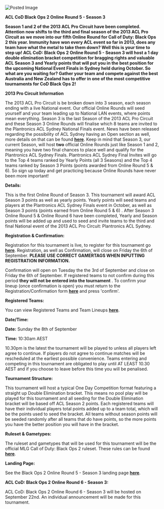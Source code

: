 ![Posted Image](http://oi44.tinypic.com/ra3uqt.jpg)





**ACL CoD Black Ops 2 Online Round 5 - Season 3**





**Season 1 and 2 of the 2013 ACL Pro Circuit have been completed. Attention now shifts to the third and final season of the 2013 ACL Pro Circuit as we move into our fifth Online Round for Call of Duty: Black Ops 2 this year. Immunity have won every ACL event so far in 2013, does any team have what the metal to take them down? Well this is your time to step up! ACL CoD: Black Ops 2 Online Round 5 - Season 3 will host a 1 day double elimination bracket competition for bragging rights and valuable ACL Season 3 and Yearly points that will put you in the best position for the upcoming National Event Finals in Sydney held during October. So what are you waiting for? Gather your team and compete against the best Australia and New Zealand has to offer in one of the most competitive tournaments for CoD Black Ops 2!**





**2013 Pro Circuit Information**

The 2013 ACL Pro Circuit is be broken down into 3 season, each season ending with a live National event. Our official Online Rounds will seed yourself and your team leading up to National LAN events, where points mean everything. Season 3 is the last Season of the 2013 ACL Pro Circuit and these Season 3 Online Rounds will finalise which 8 teams are invited to the Plantronics ACL Sydney National Finals event. News have been released regarding the possibility of ACL Sydney having an Open section as well, more details on that can be found 
**[here](http://www.aclpro.com.au/forums/topic/20924-plantronics-acl-sydney)**. Keep in mind that Season 3, our current Season, will host 
**two**
 official Online Rounds just like Season 1 and 2, meaning you have two final chances to place well and qualify for the Plantronics ACL Sydney Finals. Plantronics ACL Sydney Final Invites will go to the Top 4 teams ranked by Yearly Points (all 3 Seasons) and the Top 4 teams ranked by Season 3 Points (points awarded from Online Round 5 & 6). So sign up today and get practicing because Online Rounds have never been more important!






**Details:**


This is the first Online Round of Season 3. This tournament will award ACL Season 3 points as well as yearly points. Yearly points will seed teams and players at the Plantronics ACL Sydney Finals event in October, as well as Season 3 points (points earned from Online Round 5 & 6) . After Season 3 Online Round 5 & Online Round 6 have been completed, Yearly and Season points will be added up and used to seed and invite teams to the third and final National event of the 2013 ACL Pro Circuit: Plantronics ACL Sydney.






**Registration & Confirmation:**


Registration for this tournament is live, to register for this tournament go 
[**here**](http://registration.aclpro.com.au/?e=117). Registration, as well as Confirmation, will close on Friday the 6th of September. 
**PLEASE USE CORRECT GAMERTAGS WHEN INPUTTING REGISTRATION INFORMATION.**





Confirmation will open on Tuesday the the 3rd of September and close on Friday the 6th of September. If registered teams to not confirm during this period 
**they will not be entered into the tournament**
. To confirm your lineup (once confirmation is open) you must return to the Registration/Confirmation form 
**[here](http://registration.aclpro.com.au/?e=117)** and press 'confirm'.






**Registered Teams:**


You can view Registered Teams and Team Lineups 
**[here](http://www.aclpro.com.au/2013/events/cod/acl-blops2-or5s3-rego)**.






**Date/Time:**



**Date:**
 Sunday the 8th of September



**Time:**
 10:30am AEST





10.30pm is the latest the tournament will be played to unless all players left agree to continue. If players do not agree to continue matches will be rescheduled at the earliest possible convenience. Teams entering and competing in this tournament are obligated to play until AT LEAST 10.30 AEST and if you choose to leave before this time you will be penalised. 






**Tournament Structure:**


This tournament will host a typical One Day Competition format featuring a straight up Double Elimination bracket. This means no pool play will be played for this tournament and all seeding for the Double Elimination bracket will be based off ACL Season 2 points. Each registered teams will have their individual players total points added up to a team total, which will be the points used to seed the bracket. All teams without season points will be seeded randomly after all teams that do have points, so the more points you have the better position you will have in the bracket. 






**Ruleset & Gametypes:**


The ruleset and gametypes that will be used for this tournament will be the official MLG Call of Duty: Black Ops 2 ruleset. These rules can be found 
**[here](http://www.aclpro.com.au/procircuit/acl-blops2-rules)**.






**Landing Page:**


See the Black Ops 2 Online Round 5 - Season 3 landing page 
[**here**](http://www.aclpro.com.au/2013/events/cod/acl-blops2-or5s3-landing-page).






**ACL CoD: Black Ops 2 Online Round 6 - Season 3:**


ACL CoD: Black Ops 2 Online Round 6 - Season 3 will be hosted on September 22nd. An individual announcement will be made for this tournament.